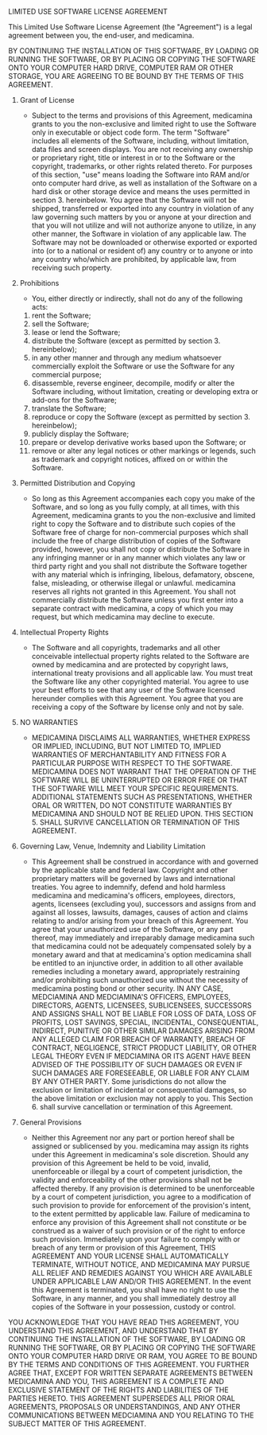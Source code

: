 LIMITED USE SOFTWARE LICENSE AGREEMENT

This Limited Use Software License Agreement (the "Agreement") is a legal agreement between you, the end-user, and medicamina. 

BY CONTINUING THE INSTALLATION OF THIS SOFTWARE, BY LOADING OR RUNNING THE SOFTWARE, OR BY PLACING OR COPYING THE SOFTWARE ONTO YOUR COMPUTER HARD DRIVE, COMPUTER RAM OR OTHER STORAGE, YOU ARE AGREEING TO BE BOUND BY THE TERMS OF THIS AGREEMENT.

1. Grant of License
	- Subject to the terms and provisions of this Agreement, medicamina grants to you the non-exclusive and limited right to use the Software only in executable or object code form. The term "Software" includes all elements of the Software, including, without limitation, data files and screen displays. You are not receiving any ownership or proprietary right, title or interest in or to the Software or the copyright, trademarks, or other rights related thereto. For purposes of this section, "use" means loading the Software into RAM and/or onto computer hard drive, as well as installation of the Software on a hard disk or other storage device and means the uses permitted in section 3. hereinbelow. You agree that the Software will not be shipped, transferred or exported into any country in violation of any law governing such matters by you or anyone at your direction and that you will not utilize and will not authorize anyone to utilize, in any other manner, the Software in violation of any applicable law. The Software may not be downloaded or otherwise exported or exported into (or to a national or resident of) any country or to anyone or into any country who/which are prohibited, by applicable law, from receiving such property.

2. Prohibitions
	- You, either directly or indirectly, shall not do any of the following acts:
	1. rent the Software;
	2. sell the Software;
	3. lease or lend the Software;
	4. distribute the Software (except as permitted by section 3. hereinbelow);
	5. in any other manner and through any medium whatsoever commercially exploit the Software or use the Software for any commercial purpose;
	6. disassemble, reverse engineer, decompile, modify or alter the Software including, without limitation, creating or developing extra or add-ons for the Software;
	7. translate the Software;
	8. reproduce or copy the Software (except as permitted by section 3. hereinbelow);
	9. publicly display the Software;
	10. prepare or develop derivative works based upon the Software; or
	11. remove or alter any legal notices or other markings or legends, such as trademark and copyright notices, affixed on or within the Software.

3. Permitted Distribution and Copying
	- So long as this Agreement accompanies each copy you make of the Software, and so long as you fully comply, at all times, with this Agreement, medicamina grants to you the non-exclusive and limited right to copy the Software and to distribute such copies of the Software free of charge for non-commercial purposes which shall include the free of charge distribution of copies of the Software provided, however, you shall not copy or distribute the Software in any infringing manner or in any manner which violates any law or third party right and you shall not distribute the Software together with any material which is infringing, libelous, defamatory, obscene, false, misleading, or otherwise illegal or unlawful. medicamina reserves all rights not granted in this Agreement. You shall not commercially distribute the Software unless you first enter into a separate contract with medicamina, a copy of which you may request, but which medicamina may decline to execute.

4. Intellectual Property Rights
	- The Software and all copyrights, trademarks and all other conceivable intellectual property rights related to the Software are owned by medicamina and are protected by copyright laws, international treaty provisions and all applicable law. You must treat the Software like any other copyrighted material. You agree to use your best efforts to see that any user of the Software licensed hereunder complies with this Agreement. You agree that you are receiving a copy of the Software by license only and not by sale.

5. NO WARRANTIES
	- MEDICAMINA DISCLAIMS ALL WARRANTIES, WHETHER EXPRESS OR IMPLIED, INCLUDING, BUT NOT LIMITED TO, IMPLIED WARRANTIES OF MERCHANTABILITY AND FITNESS FOR A PARTICULAR PURPOSE WITH RESPECT TO THE SOFTWARE. MEDICAMINA DOES NOT WARRANT THAT THE OPERATION OF THE SOFTWARE WILL BE UNINTERRUPTED OR ERROR FREE OR THAT THE SOFTWARE WILL MEET YOUR SPECIFIC REQUIREMENTS. ADDITIONAL STATEMENTS SUCH AS PRESENTATIONS, WHETHER ORAL OR WRITTEN, DO NOT CONSTITUTE WARRANTIES BY MEDICAMINA AND SHOULD NOT BE RELIED UPON. THIS SECTION 5. SHALL SURVIVE CANCELLATION OR TERMINATION OF THIS AGREEMENT.

6. Governing Law, Venue, Indemnity and Liability Limitation
	- This Agreement shall be construed in accordance with and governed by the applicable state and federal law. Copyright and other proprietary matters will be governed by laws and international treaties. You agree to indemnify, defend and hold harmless medicamina and medicamina's officers, employees, directors, agents, licensees (excluding you), successors and assigns from and against all losses, lawsuits, damages, causes of action and claims relating to and/or arising from your breach of this Agreement. You agree that your unauthorized use of the Software, or any part thereof, may immediately and irreparably damage medicamina such that medicamina could not be adequately compensated solely by a monetary award and that at medicamina's option medicamina shall be entitled to an injunctive order, in addition to all other available remedies including a monetary award, appropriately restraining and/or prohibiting such unauthorized use without the necessity of medicamina posting bond or other security. IN ANY CASE, MEDCIAMINA AND MEDCIAMINA'S OFFICERS, EMPLOYEES, DIRECTORS, AGENTS, LICENSEES, SUBLICENSEES, SUCCESSORS AND ASSIGNS SHALL NOT BE LIABLE FOR LOSS OF DATA, LOSS OF PROFITS, LOST SAVINGS, SPECIAL, INCIDENTAL, CONSEQUENTIAL, INDIRECT, PUNITIVE OR OTHER SIMILAR DAMAGES ARISING FROM ANY ALLEGED CLAIM FOR BREACH OF WARRANTY, BREACH OF CONTRACT, NEGLIGENCE, STRICT PRODUCT LIABILITY, OR OTHER LEGAL THEORY EVEN IF MEDCIAMINA OR ITS AGENT HAVE BEEN ADVISED OF THE POSSIBILITY OF SUCH DAMAGES OR EVEN IF SUCH DAMAGES ARE FORESEEABLE, OR LIABLE FOR ANY CLAIM BY ANY OTHER PARTY. Some jurisdictions do not allow the exclusion or limitation of incidental or consequential damages, so the above limitation or exclusion may not apply to you. This Section 6. shall survive cancellation or termination of this Agreement.

7. General Provisions
	- Neither this Agreement nor any part or portion hereof shall be assigned or sublicensed by you. medicamina may assign its rights under this Agreement in medicamina's sole discretion. Should any provision of this Agreement be held to be void, invalid, unenforceable or illegal by a court of competent jurisdiction, the validity and enforceability of the other provisions shall not be affected thereby. If any provision is determined to be unenforceable by a court of competent jurisdiction, you agree to a modification of such provision to provide for enforcement of the provision's intent, to the extent permitted by applicable law. Failure of medicamina to enforce any provision of this Agreement shall not constitute or be construed as a waiver of such provision or of the right to enforce such provision. Immediately upon your failure to comply with or breach of any term or provision of this Agreement, THIS AGREEMENT AND YOUR LICENSE SHALL AUTOMATICALLY TERMINATE, WITHOUT NOTICE, AND MEDICAMINA MAY PURSUE ALL RELIEF AND REMEDIES AGAINST YOU WHICH ARE AVAILABLE UNDER APPLICABLE LAW AND/OR THIS AGREEMENT. In the event this Agreement is terminated, you shall have no right to use the Software, in any manner, and you shall immediately destroy all copies of the Software in your possession, custody or control.

YOU ACKNOWLEDGE THAT YOU HAVE READ THIS AGREEMENT, YOU UNDERSTAND THIS AGREEMENT, AND UNDERSTAND THAT BY CONTINUING THE INSTALLATION OF THE SOFTWARE, BY LOADING OR RUNNING THE SOFTWARE, OR BY PLACING OR COPYING THE SOFTWARE ONTO YOUR COMPUTER HARD DRIVE OR RAM, YOU AGREE TO BE BOUND BY THE TERMS AND CONDITIONS OF THIS AGREEMENT. YOU FURTHER AGREE THAT, EXCEPT FOR WRITTEN SEPARATE AGREEMENTS BETWEEN MEDICAMINA AND YOU, THIS AGREEMENT IS A COMPLETE AND EXCLUSIVE STATEMENT OF THE RIGHTS AND LIABILITIES OF THE PARTIES HERETO. THIS AGREEMENT SUPERSEDES ALL PRIOR ORAL AGREEMENTS, PROPOSALS OR UNDERSTANDINGS, AND ANY OTHER COMMUNICATIONS BETWEEN MEDCIAMINA AND YOU RELATING TO THE SUBJECT MATTER OF THIS AGREEMENT.